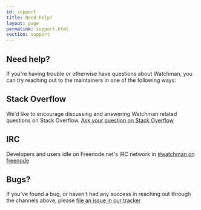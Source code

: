 ```yaml
---
id: support
title: Need help?
layout: page
permalink: support.html
section: support
---
```


## Need help?

If you're having trouble or otherwise have questions about Watchman, you can
try reaching out to the maintainers in one of the following ways:

## Stack Overflow

We'd like to encourage discussing and answering Watchman related questions on
Stack Overflow.  [Ask your question on Stack Overflow](
http://stackoverflow.com/questions/ask?tags=watchman)

## IRC

Developers and users idle on Freenode.net's IRC network in
[#watchman on freenode](irc://chat.freenode.net/watchman)

## Bugs?

If you've found a bug, or haven't had any success in reaching out through the
channels above, please [file an issue in our tracker](
https://github.com/facebook/watchman/issues/new)
